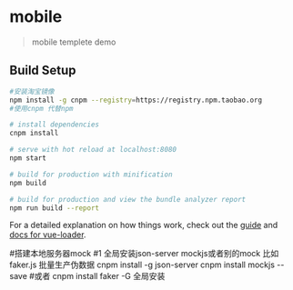 # mobile

> mobile templete demo

## Build Setup

``` bash
#安装淘宝镜像
npm install -g cnpm --registry=https://registry.npm.taobao.org
#使用cnpm 代替npm

# install dependencies
cnpm install

# serve with hot reload at localhost:8080
npm start

# build for production with minification
npm build

# build for production and view the bundle analyzer report
npm run build --report
```

For a detailed explanation on how things work, check out the [guide](http://vuejs-templates.github.io/webpack/) and [docs for vue-loader](http://vuejs.github.io/vue-loader).



#搭建本地服务器mock
#1 全局安装json-server  mockjs或者别的mock 比如faker.js 批量生产伪数据
cnpm install -g  json-server
cnpm install mockjs --save 
#或者
cnpm install faker   -G  全局安装
  
